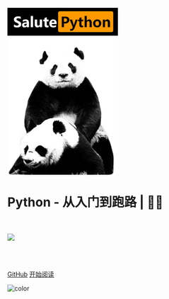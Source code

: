 <br><br>
<!-- ![Git](https://gitee.com/zgf1366/pic_store/raw/master/img/20210107005253.jpg) -->
<img src="https://raw.githubusercontent.com/sanmaomashi/Salute_Python/main/img/1.jpg" width = "250" alt="Salute_Python" align=center />

<h1><B>Python - 从入门到跑路 | 🚴‍♂️ </B></h1>

<br><br>
  <img src="https://img.shields.io/github/repo-size/sanmaomashi/Salute_Python.svg?label=Repo%20size&style=flat-square" height="20">
<img src="https://img.shields.io/badge/License-Apache%202.0-purple" data-origin="https://img.shields.io/badge/License-Apache%202.0-blue" alt="">

<br>

<br>

[GitHub](https://github.com/sanmaomashi/Salute_Python)
[开始阅读](/README.md)


<!-- 背景色 -->
![color](#fff)



